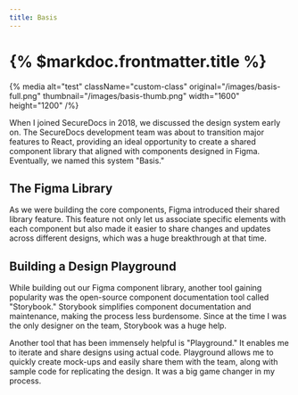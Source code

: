 ```yaml
---
title: Basis
---
```


# {% $markdoc.frontmatter.title %}

{% media
  alt="test"
  className="custom-class"
  original="/images/basis-full.png"
  thumbnail="/images/basis-thumb.png"
  width="1600"
  height="1200"
/%}

When I joined SecureDocs in 2018, we discussed the design system early on. The SecureDocs development team was about to transition major features to React, providing an ideal opportunity to create a shared component library that aligned with components designed in Figma. Eventually, we named this system "Basis."

## The Figma Library

As we were building the core components, Figma introduced their shared library feature. This feature not only let us associate specific elements with each component but also made it easier to share changes and updates across different designs, which was a huge breakthrough at that time.

## Building a Design Playground

While building out our Figma component library, another tool gaining popularity was the open-source component documentation tool called "Storybook." Storybook simplifies component documentation and maintenance, making the process less burdensome. Since at the time I was the only designer on the team, Storybook was a huge help.

Another tool that has been immensely helpful is "Playground." It enables me to iterate and share designs using actual code. Playground allows me to quickly create mock-ups and easily share them with the team, along with sample code for replicating the design. It was a big game changer in my process.
